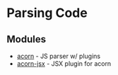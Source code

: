 # Parsing Code

## Modules

* [acorn](https://github.com/acornjs/acorn) - JS parser w/ plugins
* [acorn-jsx](https://github.com/RReverser/acorn-jsx) - JSX plugin for acorn
